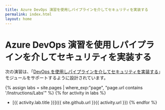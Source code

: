 ```yaml
---
title: Azure DevOps 演習を使用しパイプラインを介してセキュリティを実装する
permalink: index.html
layout: home
---
```


# Azure DevOps 演習を使用しパイプラインを介してセキュリティを実装する

次の演習は、「[DevOps を使用しパイプラインを介してセキュリティを実装する](https://learn.microsoft.com/training/paths/implement-security-through-pipeline-using-devops/)」モジュールをサポートするように設計されています。

{% assign labs = site.pages | where_exp:"page", "page.url contains '/Instructions/Labs'" %} {% for activity in labs  %}
- [{{ activity.lab.title }}]({{ site.github.url }}{{ activity.url }}) {% endfor %}
